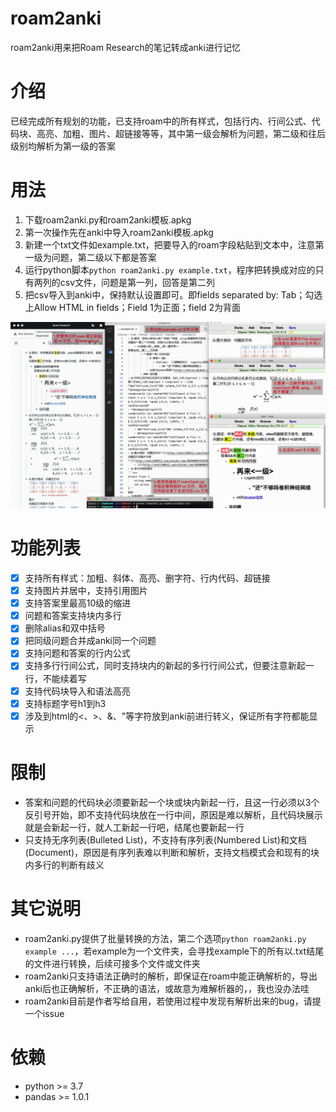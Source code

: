 # roam2anki
roam2anki用来把Roam Research的笔记转成anki进行记忆

# 介绍
已经完成所有规划的功能，已支持roam中的所有样式，包括行内、行间公式、代码块、高亮、加粗、图片、超链接等等，其中第一级会解析为问题，第二级和往后级别均解析为第一级的答案

# 用法
1. 下载roam2anki.py和roam2anki模板.apkg
2. 第一次操作先在anki中导入roam2anki模板.apkg
3. 新建一个txt文件如example.txt，把要导入的roam字段粘贴到文本中，注意第一级为问题，第二级以下都是答案
4. 运行python脚本`python roam2anki.py example.txt`，程序把转换成对应的只有两列的csv文件，问题是第一列，回答是第二列
5. 把csv导入到anki中，保持默认设置即可。即fields separated by: Tab；勾选上Allow HTML in fields；Field 1为正面；field 2为背面

![](img.jpeg)

# 功能列表
* [x] 支持所有样式：加粗、斜体、高亮、删字符、行内代码、超链接
* [x] 支持图片并居中，支持引用图片
* [x] 支持答案里最高10级的缩进
* [x] 问题和答案支持块内多行
* [x] 删除alias和双中括号
* [x] 把同级问题合并成anki同一个问题
* [x] 支持问题和答案的行内公式
* [x] 支持多行行间公式，同时支持块内的新起的多行行间公式，但要注意新起一行，不能续着写
* [x] 支持代码块导入和语法高亮
* [x] 支持标题字号h1到h3
* [x] 涉及到html的<、>、&、"等字符放到anki前进行转义，保证所有字符都能显示

# 限制
- 答案和问题的代码块必须要新起一个块或块内新起一行，且这一行必须以3个反引号开始，即不支持代码块放在一行中间，原因是难以解析，且代码块展示就是会新起一行，就人工新起一行吧，结尾也要新起一行
- 只支持无序列表(Bulleted List)，不支持有序列表(Numbered List)和文档(Document)，原因是有序列表难以判断和解析，支持文档模式会和现有的块内多行的判断有歧义

# 其它说明
- roam2anki.py提供了批量转换的方法，第二个选项`python roam2anki.py example ...`，若example为一个文件夹，会寻找example下的所有以.txt结尾的文件进行转换，后续可接多个文件或文件夹
- roam2anki只支持语法正确时的解析，即保证在roam中能正确解析的，导出anki后也正确解析，不正确的语法，或故意为难解析器的，，我也没办法哇
- roam2anki目前是作者写给自用，若使用过程中发现有解析出来的bug，请提一个issue

# 依赖
- python >= 3.7
- pandas >= 1.0.1